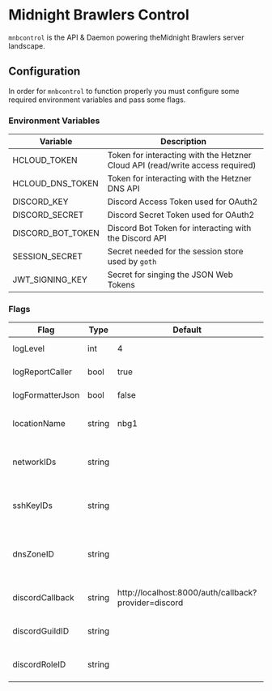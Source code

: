 # Midnight Brawlers Control

`mnbcontrol` is the API & Daemon powering theMidnight Brawlers
server landscape.

## Configuration

In order for `mnbcontrol` to function properly you must configure some
required environment variables and pass some flags.

### Environment Variables 

| Variable          | Description
| ---               | ---
| HCLOUD_TOKEN      | Token for interacting with the Hetzner Cloud API (read/write access required)
| HCLOUD_DNS_TOKEN  | Token for interacting with the Hetzner DNS API
| DISCORD_KEY       | Discord Access Token used for OAuth2
| DISCORD_SECRET    | Discord Secret Token used for OAuth2
| DISCORD_BOT_TOKEN | Discord Bot Token for interacting with the Discord API
| SESSION_SECRET    | Secret needed for the session store used by `goth`
| JWT_SIGNING_KEY   | Secret for singing the JSON Web Tokens

### Flags

| Flag             | Type   | Default                                              | Description
| ---              | ---    | ---                                                  | ---
| logLevel         | int    | 4                                                    | log level (0-6)
| logReportCaller  | bool   | true                                                 | log report caller
| logFormatterJson | bool   | false                                                | log formatter json
| locationName     | string | nbg1                                                 | Hetzner location name
| networkIDs       | string |                                                      | comma separated list of network ids
| sshKeyIDs        | string |                                                      | comma separated list if ssh key ids
| dnsZoneID        | string |                                                      | dns zone id, can be empty for disabling dns support
| discordCallback  | string | http://localhost:8000/auth/callback?provider=discord | discord oauth callback url
| discordGuildID   | string |                                                      | discord guild id for authorization
| discordRoleID    | string |                                                      | discord role id for authorization
